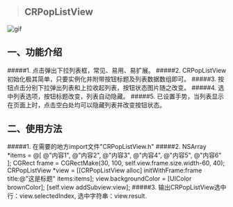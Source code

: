 > ## CRPopListView
>
![gif](https://pan.baidu.com/s/1jHN72E6)
## 一、功能介绍
#####1. 点击弹出下拉列表框，常见、易用、易扩展。
#####2. CRPopListView初始化极其简单，只要实例化并附带按钮标题及列表数据数组即可。
#####3. 按钮点击分别下拉弹出列表和上拉收起列表，按钮状态图片随之改变。
#####4. 选中列表选项，按钮标题改变，列表自动隐藏。
#####5. 已设置手势，当列表显示在页面上时，点击空白处均可以隐藏列表并改变按钮状态。
## 二、使用方法
#####1. 在需要的地方import文件"CRPopListView.h"
#####2.     NSArray *items = @[
                       @"内容1",
                       @"内容2",
                       @"内容3",
                       @"内容4",
                       @"内容5",
                       @"内容6"
                       ];
    CGRect frame = CGRectMake(30, 100, self.view.frame.size.width-60, 40);
    CRPopListView *view = [[CRPopListView alloc] initWithFrame:frame title:@"这是标题" items:items];
    view.backgroundColor = [UIColor brownColor];
    [self.view addSubview:view];
#####3. 输出CRPopListView选中行：view.selectedIndex, 选中字符串：view.result.
